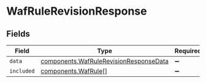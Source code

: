 # WafRuleRevisionResponse


## Fields

| Field                                                                                                   | Type                                                                                                    | Required                                                                                                | Description                                                                                             |
| ------------------------------------------------------------------------------------------------------- | ------------------------------------------------------------------------------------------------------- | ------------------------------------------------------------------------------------------------------- | ------------------------------------------------------------------------------------------------------- |
| `data`                                                                                                  | [components.WafRuleRevisionResponseData](../../../sdk/models/components/wafrulerevisionresponsedata.md) | :heavy_minus_sign:                                                                                      | N/A                                                                                                     |
| `included`                                                                                              | [components.WafRule](../../../sdk/models/components/wafrule.md)[]                                       | :heavy_minus_sign:                                                                                      | N/A                                                                                                     |